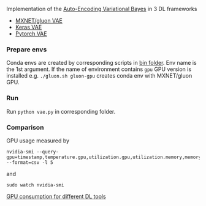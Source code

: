 Implementation of the [Auto-Encoding Variational Bayes](https://arxiv.org/abs/1312.6114) in 3 DL frameworks

   * [MXNET/gluon VAE](https://gluon.mxnet.io/chapter13_unsupervised-learning/vae-gluon.html)
   * [Keras VAE](https://github.com/keras-team/keras/blob/master/examples/variational_autoencoder.py)
   * [Pytorch VAE](https://github.com/pytorch/examples/tree/master/vae)

### Prepare envs
Conda envs are created by corresponding scripts in [bin folder](../bin). Env name is the 1st argument. If the name of 
environment contains `gpu` GPU version is installed e.g. `./gluon.sh gluon-gpu` creates conda env with MXNET/gluon GPU.

### Run   
Run `python vae.py` in corresponding folder.

### Comparison
GPU usage measured by 

```text
nvidia-smi --query-gpu=timestamp,temperature.gpu,utilization.gpu,utilization.memory,memory.total,memory.free,memory.used --format=csv -l 5
```

and
```text
sudo watch nvidia-smi
```

[GPU consumption for different DL tools](../docs/vae)  
 